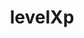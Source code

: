 ---
title: levelXp
api:
  file: scyted-tv-api.json
  operationId: get_simplynetworkscoreboardslevel_xp
deprecated: false
hidden: false
link:
  new_tab: false
metadata:
  robots: index
---